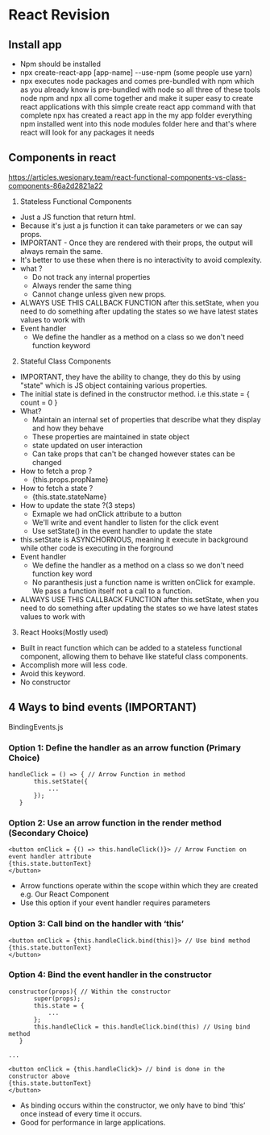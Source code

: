 # React Revision
## Install app
- Npm should be installed
- npx create-react-app [app-name] --use-npm (some people use yarn)
- npx executes node packages and comes pre-bundled with npm which as you already know is pre-bundled with node so all three of these tools node npm and npx all come together and make it super easy to create react applications with this simple create react app command with that complete npx has created a react app in the my app folder everything npm installed went into this node modules folder here and that's where react will look for any packages it needs

## Components in react
https://articles.wesionary.team/react-functional-components-vs-class-components-86a2d2821a22
1. Stateless Functional Components
- Just a JS function that return html.
- Because it's just a js function it can take parameters or we can say props.
- IMPORTANT - Once they are rendered with their props, the output will always remain the same.
- It's better to use these when there is no interactivity to avoid complexity.
- what ?
    - Do not track any internal properties
    - Always render the same thing
    - Cannot change unless given new props.
- ALWAYS USE THIS CALLBACK FUNCTION after this.setState, when you need to do something after updating the states so we have latest states values to work with
- Event handler
    - We define the handler as a method on a class so we don't need function keyword
2. Stateful Class Components
- IMPORTANT, they have the ability to change, they do this by using "state" which is JS object containing various properties.
- The initial state is defined in the constructor method. i.e this.state = { count = 0 }
- What?
    - Maintain an internal set of properties that describe what they display and how they behave
    - These properties are maintained in state object
    - state updated on user interaction
    - Can take props that can't be changed however states can be changed
- How to fetch a prop ?
    - {this.props.propName}
- How to fetch a state ?
    - {this.state.stateName}
- How to update the state ?(3 steps)
    - Exmaple we had onClick attribute to a button
    - We'll write and event handler to listen for the click event
    - Use setState() in the event handler to update the state
- this.setState is ASYNCHORNOUS, meaning it execute in background while other code is executing in the forground
- Event handler
    - We define the handler as a method on a class so we don't need function key word
    - No paranthesis just a function name is written onClick for example. We pass a function itself not a call to a function.
- ALWAYS USE THIS CALLBACK FUNCTION after this.setState, when you need to do something after updating the states so we have latest states values to work with
3. React Hooks(Mostly used)
- Built in react function which can be added to a stateless functional component, allowing them to behave like stateful class components.
- Accomplish more will less code.
- Avoid this keyword.
- No constructor

## 4 Ways to bind events (IMPORTANT)
BindingEvents.js
### Option 1: Define the handler as an arrow function (Primary Choice)
```
handleClick = () => { // Arrow Function in method
       this.setState({
           ...
       });
   }
```

### Option 2: Use an arrow function in the render method  (Secondary Choice)
```
<button onClick = {() => this.handleClick()}> // Arrow Function on event handler attribute
{this.state.buttonText}
</button>
```

- Arrow functions operate within the scope within which they are created e.g. Our React Component
- Use this option if your event handler requires parameters

### Option 3: Call bind on the handler with ‘this’
```
<button onClick = {this.handleClick.bind(this)}> // Use bind method
{this.state.buttonText}
</button>
```

### Option 4: Bind the event handler in the constructor
```
constructor(props){ // Within the constructor
       super(props);
       this.state = {
           ...
       };
       this.handleClick = this.handleClick.bind(this) // Using bind method
   }

...

<button onClick = {this.handleClick}> // bind is done in the constructor above
{this.state.buttonText}
</button>
```

- As binding occurs within the constructor, we only have to bind ‘this’ once instead of every time it occurs. 
- Good for performance in large applications.
